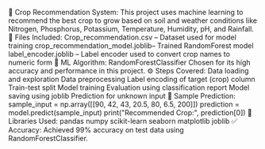 🌾 Crop Recommendation System:
This project uses machine learning to recommend the best crop to grow based on soil and weather conditions like Nitrogen, Phosphorus, Potassium, Temperature, Humidity, pH, and Rainfall.
📁 Files Included:
Crop_recommendation.csv – Dataset used for model training
crop_recommendation_model.joblib– Trained RandomForest model
label_encoder.joblib – Label encoder used to convert crop names to numeric form
🧠 ML Algorithm:
RandomForestClassifier
Chosen for its high accuracy and performance in this project.
⚙️ Steps Covered:
Data loading and exploration
Data preprocessing
Label encoding of target (crop) column
Train-test split
Model training
Evaluation using classification report
Model saving using joblib
Prediction for unknown input
🧪 Sample Prediction:
sample_input = np.array([[90, 42, 43, 20.5, 80, 6.5, 200]])
prediction = model.predict(sample_input)
print("Recommended Crop:", prediction[0])
📌 Libraries Used:
pandas
numpy
scikit-learn
seaborn
matplotlib
joblib
✅ Accuracy:
Achieved 99% accuracy on test data using RandomForestClassifier.
